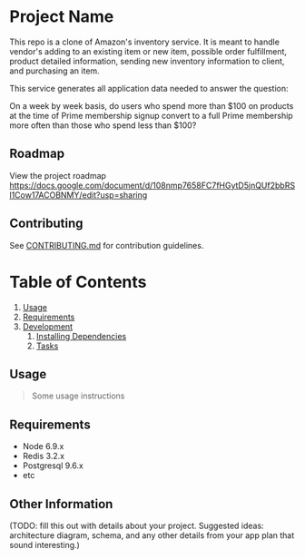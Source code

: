 # Project Name

This repo is a clone of Amazon's inventory service. It is meant to handle vendor's adding to an existing item or new item, possible order fulfillment, product detailed information, sending new inventory information to client, and purchasing an item.

This service generates all application data needed to answer the question:

On a week by week basis, do users who spend more than $100 on products at the time of Prime membership signup convert to a full Prime membership more often than those who spend less than $100?

## Roadmap

View the project roadmap https://docs.google.com/document/d/108nmp7658FC7fHGytD5jnQUf2bbRSl1Cow17ACOBNMY/edit?usp=sharing

## Contributing

See [CONTRIBUTING.md](CONTRIBUTING.md) for contribution guidelines.

# Table of Contents

1. [Usage](#Usage)
1. [Requirements](#requirements)
1. [Development](#development)
    1. [Installing Dependencies](#installing-dependencies)
    1. [Tasks](#tasks)

## Usage

> Some usage instructions

## Requirements

- Node 6.9.x
- Redis 3.2.x
- Postgresql 9.6.x
- etc

## Other Information

(TODO: fill this out with details about your project. Suggested ideas: architecture diagram, schema, and any other details from your app plan that sound interesting.)

